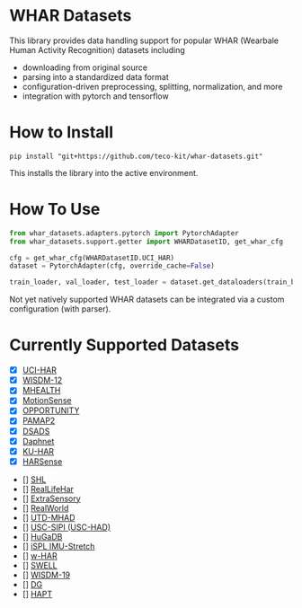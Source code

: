 # WHAR Datasets

This library provides data handling support for popular WHAR (Wearbale Human Activity Recognition) datasets including

<!-- - metadata descriptions in [DCAT-AP](https://www.dcat-ap.de/) and [Croissant](https://github.com/mlcommons/croissant) -->
- downloading from original source
- parsing into a standardized data format
- configuration-driven preprocessing, splitting, normalization, and more
- integration with pytorch and tensorflow

# How to Install

```
pip install "git+https://github.com/teco-kit/whar-datasets.git"
```

This installs the library into the active environment.

# How To Use

```python
from whar_datasets.adapters.pytorch import PytorchAdapter
from whar_datasets.support.getter import WHARDatasetID, get_whar_cfg

cfg = get_whar_cfg(WHARDatasetID.UCI_HAR)
dataset = PytorchAdapter(cfg, override_cache=False)

train_loader, val_loader, test_loader = dataset.get_dataloaders(train_batch_size=32)
```

Not yet natively supported WHAR datasets can be integrated via a custom configuration (with parser).

# Currently Supported Datasets

- [x] [UCI-HAR](https://archive.ics.uci.edu/dataset/240/human+activity+recognition+using+smartphones)
- [x] [WISDM-12](https://www.cis.fordham.edu/wisdm/dataset.php)
- [X] [MHEALTH](https://archive.ics.uci.edu/dataset/319/mhealth+dataset)
- [X] [MotionSense](https://github.com/mmalekzadeh/motion-sense)
- [X] [OPPORTUNITY](https://archive.ics.uci.edu/dataset/226/opportunity+activity+recognition)
- [X] [PAMAP2](https://archive.ics.uci.edu/dataset/231/pamap2+physical+activity+monitoring)
- [X] [DSADS](https://archive.ics.uci.edu/dataset/256/daily+and+sports+activities)
- [X] [Daphnet](https://archive.ics.uci.edu/dataset/245/daphnet+freezing+of+gait)
- [X] [KU-HAR](https://data.mendeley.com/datasets/45f952y38r/5)
- [X] [HARSense](https://ieee-dataport.org/open-access/harsense-statistical-human-activity-recognition-dataset)
- [] [SHL](http://www.shl-dataset.org/dataset/)
- [] [RealLifeHar](https://lbd.udc.es/research/real-life-HAR-dataset/)
- [] [ExtraSensory](http://extrasensory.ucsd.edu/)
- [] [RealWorld](https://www.uni-mannheim.de/dws/research/projects/activity-recognition/dataset/dataset-realworld/)
- [] [UTD-MHAD](https://personal.utdallas.edu/~kehtar/UTD-MHAD.html)
- [] [USC-SIPI (USC-HAD)](https://sipi.usc.edu/had/)
- [] [HuGaDB](https://github.com/romanchereshnev/HuGaDB)
- [] [iSPL IMU-Stretch](https://github.com/thunguyenth/HAR_IMU_Stretch)
- [] [w-HAR](https://github.com/thunguyenth/HAR_IMU_Stretch)
- [] [SWELL](https://www.kaggle.com/datasets/qiriro/swell-heart-rate-variability-hrv)
- [] [WISDM-19](https://archive.ics.uci.edu/dataset/507/wisdm+smartphone+and+smartwatch+activity+and+biometrics+dataset)
- [] [DG]()
- [] [HAPT](https://archive.ics.uci.edu/dataset/341/smartphone+based+recognition+of+human+activities+and+postural+transitions) 
<!-- (update of UCI_HAR) -->


